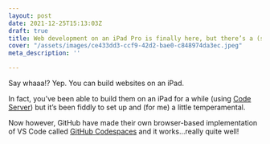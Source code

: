 ```yaml
---
layout: post
date: 2021-12-25T15:13:03Z
draft: true
title: Web development on an iPad Pro is finally here, but there’s a (small) cost
cover: "/assets/images/ce433dd3-ccf9-42d2-bae0-c848974da3ec.jpeg"
meta_description: ''

---
```

Say whaaa!? Yep. You can build websites on an iPad.

In fact, you’ve been able to build them on an iPad for a while (using [Code Server](https://github.com/coder/code-server "Code Server - VS Code-based browser-accessible IDE")) but it’s been fiddly to set up and (for me) a little temperamental.

Now however, GitHub have made their own browser-based implementation of VS Code called [GitHub Codespaces](https://github.com/features/codespaces "GitHub Codespaces: browser-based implementation of VS Code") and it works…really quite well!